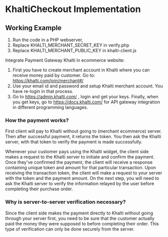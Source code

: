 # KhaltiCheckout Implementation
## Working Example

1. Run the code in a PHP webserver, 
2. Replace KHALTI_MERCHANT_SECRET_KEY in verify.php
3. Replace KHALTI_MERCHANT_PUBLIC_KEY in khalti-client.js

Integrate Payment Gateway Khalti in ecommerce website:
1.	First you have to create merchant account in Khalti where you can receive money paid by customer. 
Go to: https://khalti.com/join/merchant#/ 
2.	Use your  email id and password and setup Khalti merchant account. You have re-login in that process.
3.	Go to https://admin.khalti.com/ , login and get your keys.
Finally, when you get keys, go to https://docs.khalti.com/ for API gateway integration in different programming languages.


### How the payment works?
First client will pay to Khalti without going to (merchant ecommerce) server. Then after successful payment, it returns the token. You then ask the Khalti server, with that token to verify the payment is made successfully.


Whenever your customer pays using the Khalti widget, the client side makes a request to the Khalti server to initiate and confirm the payment.
Once they've confirmed the payment, the client will receive a response containing unique token and amount for that particular transaction. Upon receiving the transaction token, the client will make a request to your server with the token and the payment amount.
On the next step, you will need to ask the Khalti server to verify the information relayed by the user before completing their purchase order.

### Why is server-to-server verification necessary?
Since the client side makes the payment directly to Khalti without going through your server first, you need to be sure that the customer actually paid the money they were supposed to before completing their order. This type of verification can only be done securely from the server.
